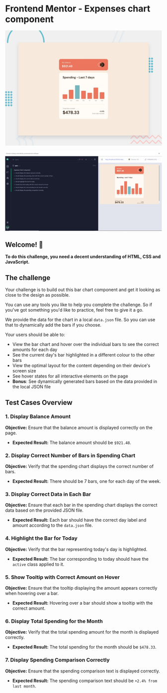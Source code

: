 # Frontend Mentor - Expenses chart component

![Design preview for the Expenses chart component coding challenge](./assets/desktop-preview.jpg)

![Testcases preview for the Expenses chart component coding challenge](./assets/passedTestCases/testCases.jpeg)

## Welcome! 👋

**To do this challenge, you need a decent understanding of HTML, CSS and JavaScript.**

## The challenge

Your challenge is to build out this bar chart component and get it looking as close to the design as possible.

You can use any tools you like to help you complete the challenge. So if you've got something you'd like to practice, feel free to give it a go.

We provide the data for the chart in a local `data.json` file. So you can use that to dynamically add the bars if you choose.

Your users should be able to:

- View the bar chart and hover over the individual bars to see the correct amounts for each day
- See the current day's bar highlighted in a different colour to the other bars
- View the optimal layout for the content depending on their device's screen size
- See hover states for all interactive elements on the page
- **Bonus**: See dynamically generated bars based on the data provided in the local JSON file

## Test Cases Overview

### 1. Display Balance Amount

**Objective:** Ensure that the balance amount is displayed correctly on the page.

- **Expected Result:** The balance amount should be `$921.48`.

### 2. Display Correct Number of Bars in Spending Chart

**Objective:** Verify that the spending chart displays the correct number of bars.

- **Expected Result:** There should be 7 bars, one for each day of the week.

### 3. Display Correct Data in Each Bar

**Objective:** Ensure that each bar in the spending chart displays the correct data based on the provided JSON file.

- **Expected Result:** Each bar should have the correct day label and amount according to the `data.json` file.

### 4. Highlight the Bar for Today

**Objective:** Verify that the bar representing today's day is highlighted.

- **Expected Result:** The bar corresponding to today should have the `active` class applied to it.

### 5. Show Tooltip with Correct Amount on Hover

**Objective:** Ensure that the tooltip displaying the amount appears correctly when hovering over a bar.

- **Expected Result:** Hovering over a bar should show a tooltip with the correct amount.

### 6. Display Total Spending for the Month

**Objective:** Verify that the total spending amount for the month is displayed correctly.

- **Expected Result:** The total spending for the month should be `$478.33`.

### 7. Display Spending Comparison Correctly

**Objective:** Ensure that the spending comparison text is displayed correctly.

- **Expected Result:** The spending comparison text should be `+2.4% from last month`.
